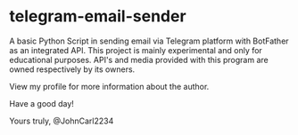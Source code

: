 # telegram-email-sender


A basic Python Script in sending email via Telegram platform with BotFather as an integrated API. 
This project is mainly experimental and only for educational purposes. API's and media provided with this program are owned respectively by its owners. 

View my profile for more information about the author. 

Have a good day! 

Yours truly, 
@JohnCarl2234